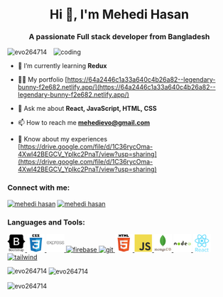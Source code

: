 <h1 align="center">Hi 👋, I'm Mehedi Hasan</h1>
<h3 align="center">A passionate Full stack developer from Bangladesh</h3>

<img align="right" alt="coding" width="400" src="https://i.ibb.co/Jc6Qtp3/img.gif">

<p align="left"> <img src="https://komarev.com/ghpvc/?username=evo264714&label=Profile%20views&color=0e75b6&style=flat" alt="evo264714" /> </p>

- 🌱 I’m currently learning **Redux**

- 👨‍💻 My portfolio [https://64a2446c1a33a640c4b26a82--legendary-bunny-f2e682.netlify.app/](https://64a2446c1a33a640c4b26a82--legendary-bunny-f2e682.netlify.app/)

- 💬 Ask me about **React, JavaScript, HTML, CSS**

- 📫 How to reach me **mehedievo@gmail.com**

- 📄 Know about my experiences [https://drive.google.com/file/d/1C36rycOma-4Xwl42BEGCV_YpIkc2PnaT/view?usp=sharing](https://drive.google.com/file/d/1C36rycOma-4Xwl42BEGCV_YpIkc2PnaT/view?usp=sharing)

<h3 align="left">Connect with me:</h3>
<p align="left">
<a href="https://linkedin.com/in/mehedi hasan" target="blank"><img align="center" src="https://raw.githubusercontent.com/rahuldkjain/github-profile-readme-generator/master/src/images/icons/Social/linked-in-alt.svg" alt="mehedi hasan" height="30" width="40" /></a>
<a href="https://fb.com/mehedi hasan" target="blank"><img align="center" src="https://raw.githubusercontent.com/rahuldkjain/github-profile-readme-generator/master/src/images/icons/Social/facebook.svg" alt="mehedi hasan" height="30" width="40" /></a>
</p>

<h3 align="left">Languages and Tools:</h3>
<p align="left"> <a href="https://getbootstrap.com" target="_blank" rel="noreferrer"> <img src="https://raw.githubusercontent.com/devicons/devicon/master/icons/bootstrap/bootstrap-plain-wordmark.svg" alt="bootstrap" width="40" height="40"/> </a> <a href="https://www.w3schools.com/css/" target="_blank" rel="noreferrer"> <img src="https://raw.githubusercontent.com/devicons/devicon/master/icons/css3/css3-original-wordmark.svg" alt="css3" width="40" height="40"/> </a> <a href="https://expressjs.com" target="_blank" rel="noreferrer"> <img src="https://raw.githubusercontent.com/devicons/devicon/master/icons/express/express-original-wordmark.svg" alt="express" width="40" height="40"/> </a> <a href="https://firebase.google.com/" target="_blank" rel="noreferrer"> <img src="https://www.vectorlogo.zone/logos/firebase/firebase-icon.svg" alt="firebase" width="40" height="40"/> </a> <a href="https://git-scm.com/" target="_blank" rel="noreferrer"> <img src="https://www.vectorlogo.zone/logos/git-scm/git-scm-icon.svg" alt="git" width="40" height="40"/> </a> <a href="https://www.w3.org/html/" target="_blank" rel="noreferrer"> <img src="https://raw.githubusercontent.com/devicons/devicon/master/icons/html5/html5-original-wordmark.svg" alt="html5" width="40" height="40"/> </a> <a href="https://developer.mozilla.org/en-US/docs/Web/JavaScript" target="_blank" rel="noreferrer"> <img src="https://raw.githubusercontent.com/devicons/devicon/master/icons/javascript/javascript-original.svg" alt="javascript" width="40" height="40"/> </a> <a href="https://www.mongodb.com/" target="_blank" rel="noreferrer"> <img src="https://raw.githubusercontent.com/devicons/devicon/master/icons/mongodb/mongodb-original-wordmark.svg" alt="mongodb" width="40" height="40"/> </a> <a href="https://nodejs.org" target="_blank" rel="noreferrer"> <img src="https://raw.githubusercontent.com/devicons/devicon/master/icons/nodejs/nodejs-original-wordmark.svg" alt="nodejs" width="40" height="40"/> </a> <a href="https://reactjs.org/" target="_blank" rel="noreferrer"> <img src="https://raw.githubusercontent.com/devicons/devicon/master/icons/react/react-original-wordmark.svg" alt="react" width="40" height="40"/> </a> <a href="https://tailwindcss.com/" target="_blank" rel="noreferrer"> <img src="https://www.vectorlogo.zone/logos/tailwindcss/tailwindcss-icon.svg" alt="tailwind" width="40" height="40"/> </a> </p>

<p><img align="left" src="https://github-readme-stats.vercel.app/api/top-langs?username=evo264714&show_icons=true&locale=en&layout=compact" alt="evo264714" /></p>

<p>&nbsp;<img align="center" src="https://github-readme-stats.vercel.app/api?username=evo264714&show_icons=true&locale=en" alt="evo264714" /></p>

<p><img align="center" src="https://github-readme-streak-stats.herokuapp.com/?user=evo264714&" alt="evo264714" /></p>
